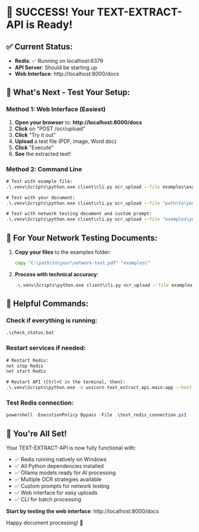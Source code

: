 # 🎉 SUCCESS! Your TEXT-EXTRACT-API is Ready!

## ✅ Current Status:
- **Redis**: ✅ Running on localhost:6379
- **API Server**: Should be starting up
- **Web Interface**: http://localhost:8000/docs

## 🚀 What's Next - Test Your Setup:

### Method 1: Web Interface (Easiest)
1. **Open your browser** to: **http://localhost:8000/docs**
2. **Click** on "POST /ocr/upload"
3. **Click** "Try it out"
4. **Upload** a test file (PDF, image, Word doc)
5. **Click** "Execute"
6. **See** the extracted text!

### Method 2: Command Line
```cmd
# Test with example file:
.\.venv\Scripts\python.exe client\cli.py ocr_upload --file examples\example-invoice.pdf --strategy easyocr

# Test with your document:
.\.venv\Scripts\python.exe client\cli.py ocr_upload --file "path\to\your\document.pdf" --strategy llama_vision

# Test with network testing document and custom prompt:
.\.venv\Scripts\python.exe client\cli.py ocr_upload --file "examples\your-network-doc.pdf" --strategy llama_vision --prompt_file examples\network-testing-prompt.txt
```

## 📁 For Your Network Testing Documents:

1. **Copy your files** to the examples folder:
   ```cmd
   copy "C:\path\to\your\network-test.pdf" "examples\"
   ```

2. **Process with technical accuracy**:
   ```cmd
   .\.venv\Scripts\python.exe client\cli.py ocr_upload --file examples\your-network-test.pdf --strategy llama_vision --prompt_file examples\network-testing-prompt.txt
   ```

## 🔧 Helpful Commands:

### Check if everything is running:
```cmd
.\check_status.bat
```

### Restart services if needed:
```cmd
# Restart Redis:
net stop Redis
net start Redis

# Restart API (Ctrl+C in the terminal, then):
.\.venv\Scripts\python.exe -m uvicorn text_extract_api.main:app --host 0.0.0.0 --port 8000 --reload
```

### Test Redis connection:
```powershell
powershell -ExecutionPolicy Bypass -File .\test_redis_connection.ps1
```

## 🎯 You're All Set!

Your TEXT-EXTRACT-API is now fully functional with:
- ✅ Redis running natively on Windows
- ✅ All Python dependencies installed
- ✅ Ollama models ready for AI processing
- ✅ Multiple OCR strategies available
- ✅ Custom prompts for network testing
- ✅ Web interface for easy uploads
- ✅ CLI for batch processing

**Start by testing the web interface**: http://localhost:8000/docs

Happy document processing! 🚀
